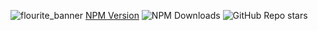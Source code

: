 ![flourite_banner](https://github.com/user-attachments/assets/b4db009d-4237-427d-9a77-4217992a36fa)
[NPM Version](https://img.shields.io/npm/v/@pickle-string/fluorite-stack) ![NPM Downloads](https://img.shields.io/npm/dm/@pickle-string/fluorite-stack) ![GitHub Repo stars](https://img.shields.io/github/stars/PickleOnAString/FlouriteTemplate)
